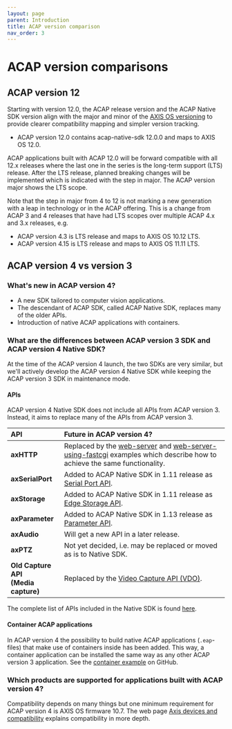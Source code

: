 ```yaml
---
layout: page
parent: Introduction
title: ACAP version comparison
nav_order: 3
---
```


# ACAP version comparisons

## ACAP version 12

Starting with version 12.0, the ACAP release version and the ACAP Native SDK
version align with the major and minor of the [AXIS OS
versioning](https://help.axis.com/en-us/axis-os#axis-os-versioning) to provide
clearer compatibility mapping and simpler version tracking.

* ACAP version 12.0 contains acap-native-sdk 12.0.0 and maps to AXIS OS 12.0.

ACAP applications built with ACAP 12.0 will be forward compatible with all 12.x
releases where the last one in the series is the long-term support (LTS) release. After the
LTS release, planned breaking changes will be implemented which is indicated
with the step in major. The ACAP version major shows the LTS scope.

Note that the step in major from 4 to 12 is not marking a new generation with a
leap in technology or in the ACAP offering. This is a change from ACAP 3 and 4
releases that have had LTS scopes over multiple ACAP 4.x and 3.x releases, e.g.

* ACAP version 4.3 is LTS release and maps to AXIS OS 10.12 LTS.
* ACAP version 4.15 is LTS release and maps to AXIS OS 11.11 LTS.

## ACAP version 4 vs version 3

### What's new in ACAP version 4?

* A new SDK tailored to computer vision applications.
* The descendant of ACAP SDK, called ACAP Native SDK, replaces many of the
  older APIs.
* Introduction of native ACAP applications with containers.

### What are the differences between ACAP version 3 SDK and ACAP version 4 Native SDK?

At the time of the ACAP version 4 launch, the two SDKs are very similar, but we'll
actively develop the ACAP version 4 Native SDK while keeping the ACAP version 3 SDK in maintenance mode.

#### APIs

ACAP version 4 Native SDK does not include all APIs from ACAP version 3. Instead, it aims to
replace many of the APIs from ACAP version 3.

| API | Future in ACAP version 4? |
| :-- | :-- |
| **axHTTP** | Replaced by the [web-server](https://github.com/AxisCommunications/acap-native-sdk-examples/tree/main/web-server) and [web-server-using-fastcgi](https://github.com/AxisCommunications/acap-native-sdk-examples/tree/main/web-server-using-fastcgi) examples which describe how to achieve the same functionality. |
| **axSerialPort** | Added to ACAP Native SDK in 1.11 release as [Serial Port API](../api/native-sdk-api#serial-port-api). |
| **axStorage** | Added to ACAP Native SDK in 1.11 release as [Edge Storage API](../api/native-sdk-api#edge-storage-api). |
| **axParameter** | Added to ACAP Native SDK in 1.13 release as [Parameter API](../api/native-sdk-api#parameter-api). |
| **axAudio** | Will get a new API in a later release. |
| **axPTZ** | Not yet decided, i.e. may be replaced or moved as is to Native SDK. |
| **Old Capture API<br>(Media capture)** | Replaced by the [Video Capture API (VDO)](../api/native-sdk-api#video-capture-api-vdo). |

The complete list of APIs included in the Native SDK is found
[here](../api/native-sdk-api).

#### Container ACAP applications

In ACAP version 4 the possibility to build native ACAP applications (`.eap`-files) that
make use of containers inside has been added. This way, a container application
can be installed the same way as any other ACAP version 3 application. See the
[container
example](https://github.com/AxisCommunications/acap-native-sdk-examples/tree/main/container-example)
on GitHub.

### Which products are supported for applications built with ACAP version 4?

Compatibility depends on many things but one minimum requirement for ACAP version 4 is
AXIS OS firmware 10.7. The web page [Axis devices and
compatibility](../axis-devices-and-compatibility) explains compatibility in more depth.
